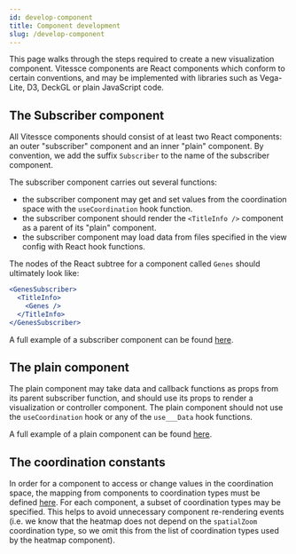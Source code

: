 ```yaml
---
id: develop-component
title: Component development
slug: /develop-component
---
```


This page walks through the steps required to create a new visualization component.
Vitessce components are React components which conform to certain conventions, and may be implemented with libraries such as Vega-Lite, D3, DeckGL or plain JavaScript code.

## The Subscriber component

All Vitessce components should consist of at least two React components: an outer "subscriber" component and an inner "plain" component.
By convention, we add the suffix `Subscriber` to the name of the subscriber component.


The subscriber component carries out several functions:
- the subscriber component may get and set values from the coordination space with the `useCoordination` hook function.
- the subscriber component should render the `<TitleInfo />` component as a parent of its "plain" component.
- the subscriber component may load data from files specified in the view config with React hook functions.

The nodes of the React subtree for a component called `Genes` should ultimately look like:

```jsx
<GenesSubscriber>
  <TitleInfo>
    <Genes />
  </TitleInfo>
</GenesSubscriber>
```

A full example of a subscriber component can be found [here](https://github.com/vitessce/vitessce/blob/master/src/components/genes/GenesSubscriber.js).

## The plain component

The plain component may take data and callback functions as props from its parent subscriber function, and should use its props to render a visualization or controller component. The plain component should not use the `useCoordination` hook or any of the `use___Data` hook functions.

A full example of a plain component can be found [here](https://github.com/vitessce/vitessce/blob/master/src/components/genes/Genes.js).

## The coordination constants

In order for a component to access or change values in the coordination space, the mapping from components to coordination types must be defined [here](https://github.com/vitessce/vitessce/blob/master/src/app/state/coordination.js).
For each component, a subset of coordination types may be specified. This helps to avoid unnecessary component re-rendering events (i.e. we know that the heatmap does not depend on the `spatialZoom` coordination type, so we omit this from the list of coordination types used by the heatmap component).
